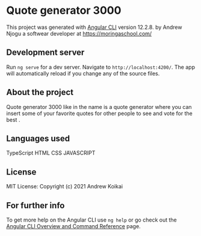 # Quote generator 3000

This project was generated with [Angular CLI](https://github.com/angular/angular-cli) version 12.2.8. by Andrew Njogu a softwear developer at https://moringaschool.com/

## Development server

Run `ng serve` for a dev server. Navigate to `http://localhost:4200/`. The app will automatically reload if you change any of the source files.

## About the project
Quote generator 3000 like in the name is a quote generator where you can insert some of your favorite quotes for other people to see and vote for the best .


## Languages used

TypeScript
HTML
CSS
JAVASCRIPT

## License
MIT License:
Copyright (c) 2021 Andrew Koikai



## For further info

To get more help on the Angular CLI use `ng help` or go check out the [Angular CLI Overview and Command Reference](https://angular.io/cli) page.
